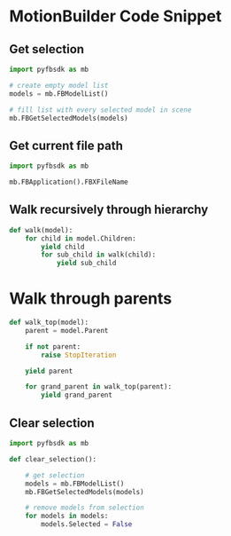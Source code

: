 # MotionBuilder Code Snippet

## Get selection

```python
import pyfbsdk as mb

# create empty model list
models = mb.FBModelList()

# fill list with every selected model in scene
mb.FBGetSelectedModels(models)
```

## Get current file path

```python
import pyfbsdk as mb

mb.FBApplication().FBXFileName
```

## Walk recursively through hierarchy

```python
def walk(model):
    for child in model.Children:
        yield child
        for sub_child in walk(child):
            yield sub_child
```

# Walk through parents

```python
def walk_top(model):
    parent = model.Parent

    if not parent:
        raise StopIteration

    yield parent

    for grand_parent in walk_top(parent):
        yield grand_parent
```

## Clear selection

```python
import pyfbsdk as mb

def clear_selection():

    # get selection
    models = mb.FBModelList()
    mb.FBGetSelectedModels(models)

    # remove models from selection
    for models in models:
        models.Selected = False
```
